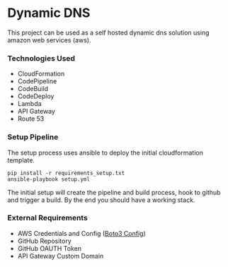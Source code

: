 Dynamic DNS
===========

This project can be used as a self hosted dynamic dns solution using amazon web services (aws).

### Technologies Used

- CloudFormation
- CodePipeline
- CodeBuild
- CodeDeploy
- Lambda
- API Gateway
- Route 53

### Setup Pipeline

The setup process uses ansible to deploy the initial cloudformation template.

```
pip install -r requirements_setup.txt
ansible-playbook setup.yml
```

The initial setup will create the pipeline and build process, hook to github and trigger a build.
By the end you should have a working stack.

### External Requirements

- AWS Credentials and Config ([Boto3 Config](https://boto3.readthedocs.io/en/latest/guide/configuration.html))
- GitHub Repository
- GitHub OAUTH Token
- API Gateway Custom Domain
